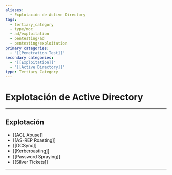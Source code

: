 ```yaml
---
aliases:
  - Explotación de Active Directory
tags:
  - tertiary_category
  - type/moc
  - ad/exploitation
  - pentesting/ad
  - pentesting/exploitation
primary categories:
  - "[[Penetration Test]]"
secondary categories:
  - "[[Exploitation]]"
  - "[[Active Directory]]"
type: Tertiary Category
---
```

# Explotación de Active Directory 

***

## Explotación

- [[ACL Abuse]]
- [[AS-REP Roasting]]
- [[DCSync]]
- [[Kerberoasting]]
- [[Password Spraying]]
- [[Silver Tickets]]


***

